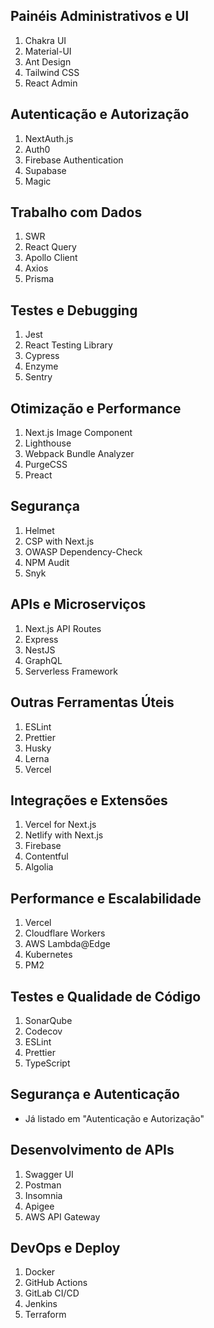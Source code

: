 ## Painéis Administrativos e UI
1. Chakra UI
2. Material-UI
3. Ant Design
4. Tailwind CSS
5. React Admin

## Autenticação e Autorização
1. NextAuth.js
2. Auth0
3. Firebase Authentication
4. Supabase
5. Magic

## Trabalho com Dados
1. SWR
2. React Query
3. Apollo Client
4. Axios
5. Prisma

## Testes e Debugging
1. Jest
2. React Testing Library
3. Cypress
4. Enzyme
5. Sentry

## Otimização e Performance
1. Next.js Image Component
2. Lighthouse
3. Webpack Bundle Analyzer
4. PurgeCSS
5. Preact

## Segurança
1. Helmet
2. CSP with Next.js
3. OWASP Dependency-Check
4. NPM Audit
5. Snyk

## APIs e Microserviços
1. Next.js API Routes
2. Express
3. NestJS
4. GraphQL
5. Serverless Framework

## Outras Ferramentas Úteis
1. ESLint
2. Prettier
3. Husky
4. Lerna
5. Vercel

## Integrações e Extensões
1. Vercel for Next.js
2. Netlify with Next.js
3. Firebase
4. Contentful
5. Algolia

## Performance e Escalabilidade
1. Vercel
2. Cloudflare Workers
3. AWS Lambda@Edge
4. Kubernetes
5. PM2

## Testes e Qualidade de Código
1. SonarQube
2. Codecov
3. ESLint
4. Prettier
5. TypeScript

## Segurança e Autenticação
- Já listado em "Autenticação e Autorização"

## Desenvolvimento de APIs
1. Swagger UI
2. Postman
3. Insomnia
4. Apigee
5. AWS API Gateway

## DevOps e Deploy
1. Docker
2. GitHub Actions
3. GitLab CI/CD
4. Jenkins
5. Terraform